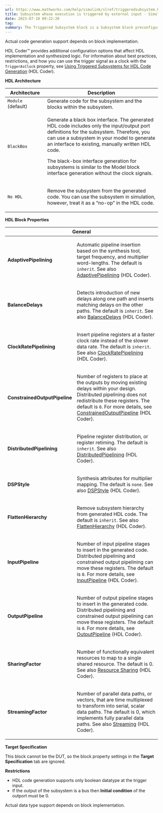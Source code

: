```yaml
---
url: https://www.mathworks.com/help/simulink/slref/triggeredsubsystem.html
title: Subsystem whose execution is triggered by external input - Simulink --- 由外部输入触发执行的子系统 - Simulink
date: 2023-07-10 09:22:20
tag:
summary: The Triggered Subsystem block is a Subsystem block preconfigured as a starting point for creating a s......
---
```

Actual code generation support depends on block implementation.

HDL Coder™ provides additional configuration options that affect HDL implementation and synthesized logic. For information about best practices, restrictions, and how you can use the trigger signal as a clock with the `TriggerAsClock` property, see [Using Triggered Subsystems for HDL Code Generation](https://www.mathworks.com/help/hdlcoder/ug/use-trigger-as-clock-in-triggered-subsystems.html) (HDL Coder).

**HDL Architecture**

<table><colgroup><col width="26%"><col width="74%"></colgroup><thead><tr><th>Architecture</th><th>Description</th></tr></thead><tbody><tr><td><code>Module</code> (default)</td><td>Generate code for the subsystem and the blocks within the subsystem.</td></tr><tr><td><code>BlackBox</code></td><td><p>Generate a black box interface. The generated HDL code includes only the input/output port definitions for the subsystem. Therefore, you can use a subsystem in your model to generate an interface to existing, manually written HDL code.</p><p>The black-box interface generation for subsystems is similar to the Model block interface generation without the clock signals.</p></td></tr><tr><td><p><code>No HDL</code></p></td><td><p>Remove the subsystem from the generated code. You can use the subsystem in simulation, however, treat it as a “no-op” in the HDL code.</p></td></tr></tbody></table>

**HDL Block Properties**

<table><colgroup><col width="25%"><col width="75%"></colgroup><thead><tr><th colspan="2">General</th></tr></thead><tbody><tr><td><strong>AdaptivePipelining</strong></td><td><p>Automatic pipeline insertion based on the synthesis tool, target frequency, and multiplier word-lengths. The default is <code>inherit</code>. See also <a href="https://www.mathworks.com/help/hdlcoder/ug/block-implementation-parameters.html#bve2wds-1">AdaptivePipelining</a><span role="cross_prod"> (HDL Coder)</span>.</p></td></tr><tr><td><strong>BalanceDelays</strong></td><td><p>Detects introduction of new delays along one path and inserts matching delays on the other paths. The default is <code>inherit</code>. See also <a href="https://www.mathworks.com/help/hdlcoder/ug/block-implementation-parameters.html#btudq9e">BalanceDelays</a><span role="cross_prod"> (HDL Coder)</span>.</p></td></tr><tr><td><strong>ClockRatePipelining</strong></td><td><p>Insert pipeline registers at a faster clock rate instead of the slower data rate. The default is <code>inherit</code>. See also <a href="https://www.mathworks.com/help/hdlcoder/ug/block-implementation-parameters.html#bveex_4-1">ClockRatePipelining</a><span role="cross_prod"> (HDL Coder)</span>.</p></td></tr><tr><td><strong>ConstrainedOutputPipeline</strong></td><td><p>Number of registers to place at the outputs by moving existing delays within your design. Distributed pipelining does not redistribute these registers. The default is <code>0</code>. For more details, see <a href="https://www.mathworks.com/help/hdlcoder/ug/block-implementation-parameters.html#btp8gmp">ConstrainedOutputPipeline</a><span role="cross_prod"> (HDL Coder)</span>.</p></td></tr><tr><td><strong>DistributedPipelining</strong></td><td><p>Pipeline register distribution, or register retiming. The default is <code>inherit</code>. See also <a href="https://www.mathworks.com/help/hdlcoder/ug/block-implementation-parameters.html#bsmj7ju-20">DistributedPipelining</a><span role="cross_prod"> (HDL Coder)</span>.</p></td></tr><tr><td><strong>DSPStyle</strong></td><td><p>Synthesis attributes for multiplier mapping. The default is <code>none</code>. See also <a href="https://www.mathworks.com/help/hdlcoder/ug/block-implementation-parameters.html#bubc5wb-1">DSPStyle</a><span role="cross_prod"> (HDL Coder)</span>.</p></td></tr><tr><td><strong>FlattenHierarchy</strong></td><td><p>Remove subsystem hierarchy from generated HDL code. The default is <code>inherit</code>. See also <a href="https://www.mathworks.com/help/hdlcoder/ug/block-implementation-parameters.html#btdc8oq-1">FlattenHierarchy</a><span role="cross_prod"> (HDL Coder)</span>.</p></td></tr><tr><td><strong>InputPipeline</strong></td><td><p>Number of input pipeline stages to insert in the generated code. Distributed pipelining and constrained output pipelining can move these registers. The default is <code>0</code>. For more details, see <a href="https://www.mathworks.com/help/hdlcoder/ug/block-implementation-parameters.html#bsmj7ju-25">InputPipeline</a><span role="cross_prod"> (HDL Coder)</span>.</p></td></tr><tr><td><strong>OutputPipeline</strong></td><td><p>Number of output pipeline stages to insert in the generated code. Distributed pipelining and constrained output pipelining can move these registers. The default is <code>0</code>. For more details, see <a href="https://www.mathworks.com/help/hdlcoder/ug/block-implementation-parameters.html#bsmj7ju-26">OutputPipeline</a><span role="cross_prod"> (HDL Coder)</span>.</p></td></tr><tr><td><strong>SharingFactor</strong></td><td><p>Number of functionally equivalent resources to map to a single shared resource. The default is 0. See also <a href="https://www.mathworks.com/help/hdlcoder/ug/resource-sharing.html">Resource Sharing</a><span role="cross_prod"> (HDL Coder)</span>.</p></td></tr><tr><td><strong>StreamingFactor</strong></td><td><p>Number of parallel data paths, or vectors, that are time multiplexed to transform into serial, scalar data paths. The default is 0, which implements fully parallel data paths. See also <a href="https://www.mathworks.com/help/hdlcoder/ug/streaming.html">Streaming</a><span role="cross_prod"> (HDL Coder)</span>.</p></td></tr></tbody></table>

**Target Specification**

This block cannot be the DUT, so the block property settings in the **Target Specification** tab are ignored.

**Restrictions**

- HDL code generation supports only boolean datatype at the trigger input.
- If the output of the subsystem is a bus then **Initial condition** of the outport must be 0.

Actual data type support depends on block implementation.
